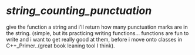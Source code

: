 # _string_counting_punctuation_
give the function a string and i'll return how many punctuation marks are in the string. (simple, but its practicing writing functions... functions are fun to write and i want to get really good at them, before i move onto classes in C++_Primer..(great book leaning tool I think).
